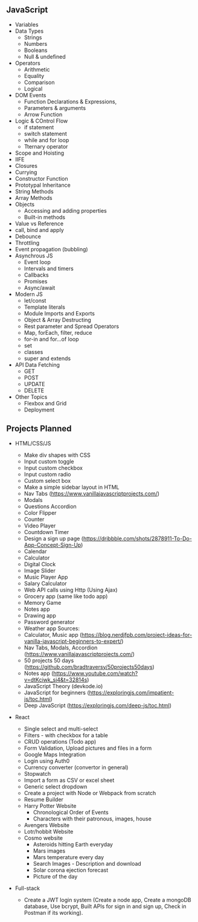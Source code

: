## JavaScript

- Variables
- Data Types
  - Strings
  - Numbers
  - Booleans
  - Null & undefined
- Operators
  - Arithmetic
  - Equality
  - Comparison
  - Logical
- DOM Events
  - Function Declarations & Expressions, 
  - Parameters & arguments
  - Arrow Function
- Logic & COntrol Flow 
  - if statement 
  - switch statement
  - while and for loop 
  - Tternary operator
- Scope and Hoisting
- IIFE
- Closures
- Currying
- Constructor Function
- Prototypal Inheritance
- String Methods
- Array Methods
- Objects
  - Accessing and adding properties
  - Built-in methods
- Value vs Reference
- call, bind and apply
- Debounce
- Throttling
- Event propagation (bubbling)
- Asynchrous JS
  - Event loop
  - Intervals and timers
  - Callbacks
  - Promises
  - Async/await
- Modern JS
  - let/const
  - Template literals
  - Module Imports and Exports
  - Object & Array Destructing
  - Rest parameter and Spread Operators
  - Map, forEach, filter, reduce
  - for-in and for...of loop
  - set
  - classes
  - super and extends
- API Data Fetching 
  - GET
  - POST
  - UPDATE
  - DELETE
- Other Topics
  - Flexbox and Grid
  - Deployment

## Projects Planned
- HTML/CSS/JS
  - Make div shapes with CSS 
  - Input custom toggle 
  - Input custom checkbox
  - Input custom radio
  - Custom select box
  - Make a simple sidebar layout in HTML
  - Nav Tabs (https://www.vanillajavascriptprojects.com/)
  - Modals
  - Questions Accordion
  - Color Flipper
  - Counter
  - Video Player
  - Countdown Timer
  - Design a sign up page (https://dribbble.com/shots/2878911-To-Do-App-Concept-Sign-Up)
  - Calendar
  - Calculator
  - Digital Clock
  - Image Slider
  - Music Player App
  - Salary Calculator
  - Web API calls using Http (Using Ajax)
  - Grocery app (same like todo app)
  - Memory Game
  - Notes app
  - Drawing app
  - Password generator
  - Weather app
  Sources:
  - Calculator, Music app (https://blog.nerdjfpb.com/project-ideas-for-vanilla-javascript-beginners-to-expert/)
  - Nav Tabs, Modals, Accordion (https://www.vanillajavascriptprojects.com/)
  - 50 projects 50 days (https://github.com/bradtraversy/50projects50days)
  - Notes app (https://www.youtube.com/watch?v=dtKciwk_si4&t=32814s)
  - JavaScript Theory (devkode.io)
  - JavaScript for beginners (https://exploringjs.com/impatient-js/toc.html)
  - Deep JavaScript (https://exploringjs.com/deep-js/toc.html)
  
- React
  - Single select and multi-select
  - Filters - with checkbox for a table
  - CRUD operations (Todo app)
  - Form Validation, Upload pictures and files in a form
  - Google Maps Integration
  - Login using Auth0
  - Currency converter (convertor in general)
  - Stopwatch
  - Import a form as CSV or excel sheet
  - Generic select dropdown
  - Create a project with Node or Webpack from scratch
  - Resume Builder
  - Harry Potter Website
    - Chronological Order of Events
    - Characters with their patronous, images, house
  - Avengers Website
  - Lotr/hobbit Website
  - Cosmo website
    - Asteroids hitting Earth everyday
    - Mars images 
    - Mars temperature every day
    - Search Images - Description and download
    - Solar corona ejection forecast
    - Picture of the day 
- Full-stack
  - Create a JWT login system (Create a node app, Create a mongoDB database, Use bcrypt, Built APIs for sign in and sign up, Check in Postman if its working).